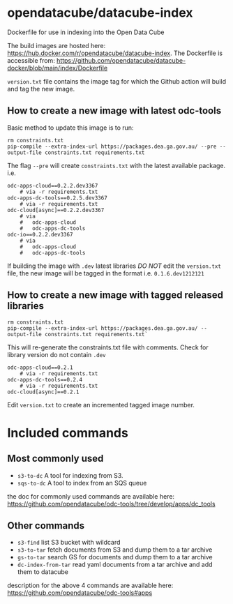 
# opendatacube/datacube-index
Dockerfile for use in indexing into the Open Data Cube

The build images are hosted here: https://hub.docker.com/r/opendatacube/datacube-index.
The Dockerfile is accessible from: https://github.com/opendatacube/datacube-docker/blob/main/index/Dockerfile

`version.txt` file contains the image tag for which the Github action will build and tag the new image.

## How to create a new image with latest odc-tools

Basic method to update this image is to run:

```
rm constraints.txt
pip-compile --extra-index-url https://packages.dea.ga.gov.au/ --pre --output-file constraints.txt requirements.txt
```

The flag `--pre` will create `constraints.txt` with the latest available package. i.e.

```
odc-apps-cloud==0.2.2.dev3367
    # via -r requirements.txt
odc-apps-dc-tools==0.2.5.dev3367
    # via -r requirements.txt
odc-cloud[async]==0.2.2.dev3367
    # via
    #   odc-apps-cloud
    #   odc-apps-dc-tools
odc-io==0.2.2.dev3367
    # via
    #   odc-apps-cloud
    #   odc-apps-dc-tools
```
If building the image with `.dev` latest libraries *DO NOT* edit the `version.txt` file, the new image will be tagged in the format i.e. `0.1.6.dev1212121`
## How to create a new image with tagged released libraries

```
rm constraints.txt
pip-compile --extra-index-url https://packages.dea.ga.gov.au/ --output-file constraints.txt requirements.txt`
```

This will re-generate the constraints.txt file with comments. Check for library version do not contain `.dev`

```
odc-apps-cloud==0.2.1
    # via -r requirements.txt
odc-apps-dc-tools==0.2.4
    # via -r requirements.txt
odc-cloud[async]==0.2.1
```

Edit `version.txt` to create an incremented tagged image number.
# Included commands

## Most commonly used

- `s3-to-dc` A tool for indexing from S3.
- `sqs-to-dc` A tool to index from an SQS queue


the doc for commonly used commands are available here: https://github.com/opendatacube/odc-tools/tree/develop/apps/dc_tools

## Other commands

- `s3-find` list S3 bucket with wildcard
- `s3-to-tar` fetch documents from S3 and dump them to a tar archive
- `gs-to-tar` search GS for documents and dump them to a tar archive
- `dc-index-from-tar` read yaml documents from a tar archive and add them to datacube

description for the above 4 commands are available here: https://github.com/opendatacube/odc-tools#apps
